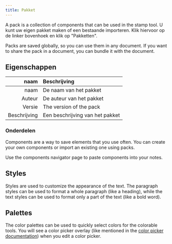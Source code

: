 ```yaml
---
title: Pakket
---
```


A pack is a collection of components that can be used in the stamp tool. U kunt uw eigen pakket maken of een bestaande importeren. Klik hiervoor op de linker bovenhoek en klik op "Pakketten".

Packs are saved globally, so you can use them in any document. If you want to share the pack in a document, you can bundle it with the document.

## Eigenschappen

|         naam | Beschrijving                    |
| -----------: | :------------------------------ |
|         naam | De naam van het pakket          |
|       Auteur | De auteur van het pakket        |
|       Versie | The version of the pack         |
| Beschrijving | Een beschrijving van het pakket |

### Onderdelen

Components are a way to save elements that you use often. You can create your own components or import an existing one using packs.

Use the components navigator page to paste components into your notes.

## Styles

Styles are used to customize the appearance of the text. The paragraph styles can be used to format a whole paragraph (like a heading), while the text styles can be used to format only a part of the text (like a bold word).

## Palettes

The color palettes can be used to quickly select colors for the colorable tools. You will see a color picker overlay (like mentioned in the [color picker documentation](/docs/v2/color_picker)) when you edit a color picker.
